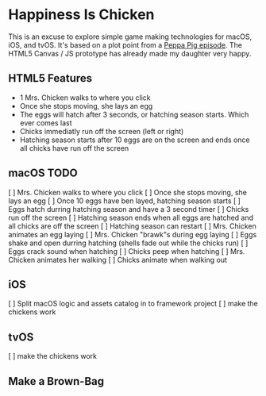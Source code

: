 
# Happiness Is Chicken

This is an excuse to explore simple game making technologies for macOS, iOS, and tvOS.  It's based on a plot point from a [Peppa Pig episode](https://www.youtube.com/watch?v=4th8lUmAuzs).  The HTML5 Canvas / JS prototype has already made my daughter very happy.

## HTML5 Features

* 1 Mrs. Chicken walks to where you click
* Once she stops moving, she lays an egg
* The eggs will hatch after 3 seconds, or hatching season starts.  Which ever comes last
* Chicks immediatly run off the screen (left or right)
* Hatching season starts after 10 eggs are on the screen and ends once all chicks have run off the screen

## macOS TODO

[ ] Mrs. Chicken walks to where you click
[ ] Once she stops moving, she lays an egg
[ ] Once 10 eggs have ben layed, hatching season starts
[ ] Eggs hatch durring hatching season and have a 3 second timer
[ ] Chicks run off the screen
[ ] Hatching season ends when all eggs are hatched and all chicks are off the screen
[ ] Hatching season can restart
[ ] Mrs. Chicken animates an egg laying
[ ] Mrs. Chicken "brawk"s during egg laying
[ ] Eggs shake and open durring hatching (shells fade out while the chicks run)
[ ] Eggs crack sound when hatching
[ ] Chicks peep when hatching
[ ] Mrs. Chicken animates her walking
[ ] Chicks animate when walking out

## iOS

[ ] Split macOS logic and assets catalog in to framework project
[ ] make the chickens work

## tvOS

[ ] make the chickens work

## Make a Brown-Bag


